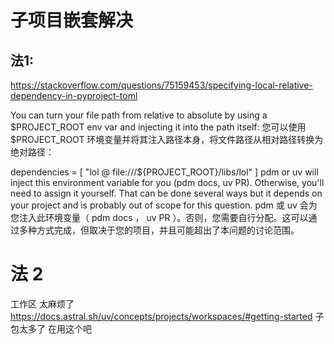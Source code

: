 # 子项目嵌套解决
## 法1:
https://stackoverflow.com/questions/75159453/specifying-local-relative-dependency-in-pyproject-toml

You can turn your file path from relative to absolute by using a $PROJECT_ROOT env var and injecting it into the path itself:
您可以使用 $PROJECT_ROOT 环境变量并将其注入路径本身，将文件路径从相对路径转换为绝对路径：

dependencies = [ 
   "lol @ file:///${PROJECT_ROOT}/libs/lol"
]
pdm or uv will inject this environment variable for you (pdm docs, uv PR). Otherwise, you'll need to assign it yourself. That can be done several ways but it depends on your project and is probably out of scope for this question.
pdm 或 uv 会为您注入此环境变量（ pdm docs ， uv PR ）。否则，您需要自行分配。这可以通过多种方式完成，但取决于您的项目，并且可能超出了本问题的讨论范围。
# 法 2
工作区 太麻烦了
https://docs.astral.sh/uv/concepts/projects/workspaces/#getting-started
子包太多了 在用这个吧